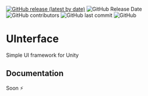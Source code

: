 [![GitHub release (latest by date)](https://img.shields.io/github/v/release/rustamkhonoff/UInterface?color=green)](https://github.com/rustamkhonoff/UInterface/releases)
![GitHub Release Date](https://img.shields.io/github/release-date/rustamkhonoff/UInterface)
![GitHub contributors](https://img.shields.io/github/contributors/rustamkhonoff/UInterface)
![GitHub last commit](https://img.shields.io/github/last-commit/rustamkhonoff/UInterface)
![GitHub](https://img.shields.io/github/license/rustamkhonoff/UMediator)


# UInterface
Simple UI framework for Unity

## Documentation
Soon :zap:
